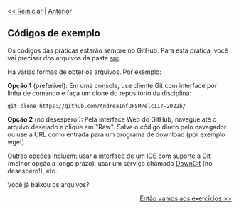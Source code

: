 <p align="left"><a href="../README.md"><< Reiniciar</a> | <a href="README01.md">Anterior</a></p>

## Códigos de exemplo

Os códigos das práticas estarão sempre no GitHub. 
Para esta prática, você vai precisar dos arquivos da pasta [src](../src/).

Há várias formas de obter os arquivos. Por exemplo:

**Opção 1** (preferível): Em uma console, use cliente Git com interface por linha de comando e faça um clone do repositório da disciplina:
```
git clone https://github.com/AndreaInfUFSM/elc117-2022b/
```

**Opção 2** (no desespero!): Pela interface Web do GitHub, navegue até o arquivo desejado e clique em "Raw". Salve o código direto pelo navegador ou use a URL como entrada para um programa de download (por exemplo wget). 

Outras opções incluem: usar a interface de um IDE com suporte a Git (melhor opção a longo prazo), usar um serviço chamado [DownGit](https://downgit.github.io) (no desespero!), etc.

Você já baixou os arquivos?

<p align="right"><a href="README03.md">Então vamos aos exercícios >></a> </p>
